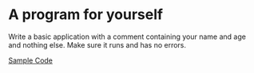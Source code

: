 <!-- djw: done -->
# A program for yourself

Write a basic application with a comment containing your name and age and nothing else. Make sure it runs and has no errors.

[Sample Code](https://gist.github.com/LearnByCode/aa6b07f81b2f5bb14314)